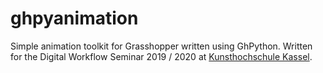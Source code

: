 # ghpyanimation
Simple animation toolkit for Grasshopper written using GhPython.
Written for the Digital Workflow Seminar 2019 / 2020 at [Kunsthochschule Kassel](https://kunsthochschulekassel.de).
